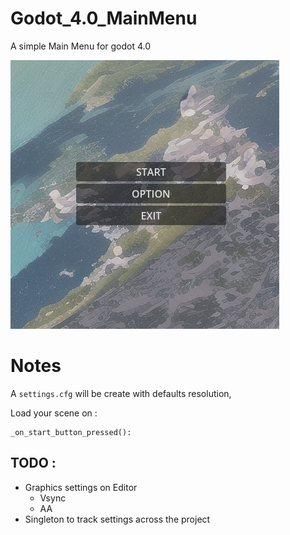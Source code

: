 # Godot_4.0_MainMenu
A simple Main Menu for godot 4.0

<img src="thumbnail.png"/>

# Notes
A `settings.cfg` will be create with defaults resolution,

Load your scene on : 
```gdscript
_on_start_button_pressed():
```
## TODO :

- Graphics settings on Editor 
    - Vsync
    - AA
- Singleton to track settings across the project
